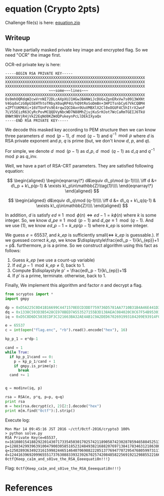 equation (Crypto 2pts)
===================================

Challenge file(s) is here: [equation.zip](equation.zip)

## Writeup
We have partially masked private key image and encrypted flag. So we need "OCR" the image first.

OCR-ed private key is here:

```
-----BEGIN RSA PRIVATE KEY-----
XXXXXXXXXXXXXXXXXXXXXXXXXXXXXXXXXXXXXXXXXXXXXXXXXXXXXXXXXXXXXXXX
XXXXXXXXXXXXXXXXXXXXXXXXXXXXXXXXXXXXXXXXXXXXXXXXXXXXXXXXXXXXXXXX
XXXXXXXXXXXXXXXXXXXXXXXXXXXXXXXXXXXXXXXXXXXXXXXXXXXXXXXXXXXXXXXX
                    ~~~some~~~lines~~~
XXXXXXXXXXXXXXXXXXXXXXXXXXXXXXXXXXXXXXXXXXXXXXXXXXXXXXXXXXXXXXXX
Os9mhOQRdqW2cwVrnNI72DLcAXpXUJ1HGwJBANWiJcDUGxZpnERxVw7s0913WXNt
V4GqdxCzG0pG5EHThtoTRbyX0aqRP4U/hQ9tRoSoDmBn+3HPITsnbCy67VkCQBM4
xZPTtUKM6Xi+16VTUnFVs9E4rqwIQCDAxn9UuVMBXlX2Cl0xOGUF4C5hItrX2woF
7LVS5EizR63CyRcPovMCQQDVyNbcWD7N88MhZjujKuSrHJot7WcCaRmTGEIJ6TkU
8NWt9BVjR4jVkZ2EqNd0KZWdQPukeynPcLlDEkIXyaQx
-----END RSA PRIVATE KEY-----
```

We decode this masked key according to PEM structure then we can know three parameters $d\mod (p-1)$, $d\mod (q-1)$ and $q^{-1}\mod p$ where $d$ is RSA private exponent and $p$, $q$ is prime (but, we don't know $d$, $p$, and $q$).

For simple, we denote $d\mod (p-1)$ as $d\_p$, $d\mod (q-1)$ as $d\_q$ and $q^{-1}\mod p$ as $q\_{\mathrm{inv}}$.

Well, we have a part of RSA-CRT parameters. They are satisfied following equation:

$$
\begin{aligned}
\begin{eqnarray\*}
d&\equiv d\_p\mod (p-1)\\\\
\iff d &= d\_p + k\_p(p-1) & \exists k\_p\in\mathbb{Z}\tag{1}\\\\
\end{eqnarray\*}
\end{aligned}
$$

$$
\begin{aligned}
d&\equiv d\_q\mod (q-1)\\\\
\iff d &= d\_q + k\_q(q-1) & \exists k\_q\in\mathbb{Z}\\\\
\end{aligned}
$$

In addition, $d$ is satisfy $ed\equiv 1 \mod \phi(n) \iff ed - 1 = k\phi(n)$ where $k$ is some integer. So, we know $d\_p e\equiv 1\mod(p-1)$ and $d\_q e\equiv 1\mod (q-1)$. And we use $(1)$, we know $ed\_p - 1 = k\_{ep}(p-1)$ where $k\_{ep}$ is some integer.

We guess $e = 65537$, and $k\_{ep}$ is sufficiently small($\iff$ $k\_{ep}$ is guessable.). If we guessed correct $k\_{ep}$, we know $\displaystyle\frac{ed\_p - 1}{k\_{ep}}+1 = p$. furthermore, $p$ is a prime. So we construct algorithm using this fact as follows:

1. Guess $k\_{ep}$ (we use a count-up variable)
2. If $ed\_p - 1\mod k\_{ep} \ne 0$, back to 1.
3. Compute $\displaystyle p' = \frac{ed\_p - 1}{k\_{ep}}+1$
4. If $p'$ is a prime, terminate. otherwise, back to 1.

Finally, We implement this algorithm and factor $n$ and decrypt a flag.

```python
from scryptos import *
import gmpy

dp = 0xD5A225C0D41B16699C4471570EECD3DD7759736D5781AA7710B31B4A46E441D386DA1345BC97D1AA913F853F850F6D4684A80E6067FB71CF213B276C2CBAED59
dq = 0x1338C593D3B5428CE978BED7A553527155B3D138AEAC084020C0C67F54B953015E55F60A5D31386505E02E6122DAD7DB0A05ECB552E448B347ADC2C9170FA2F3
iq = 0xD5C8D6DC583ECDF3C321663BA32AE4AB1C9A2DED6702691993184209E93914F0D5ADF415634788D5919D84A8D77429959D40FBA47B29CF70B943124217C9A431

e = 65537
c = int(open("flag.enc", "rb").read().encode("hex"), 16)

kp_p_1 = e*dp-1

cand = 1
while True:
  if kp_p_1%cand == 0:
    p = kp_p_1/cand + 1
    if gmpy.is_prime(p):
      break
  cand += 1


q = modinv(iq, p)

rsa = RSA(e, p*q, p=p, q=q)
print rsa
m = hex(rsa.decrypt(c), 2)[2:].decode("hex")
print m[m.find("0ctf"):].strip()
```

Execute log:

```
Mon Mar 14 09:45:16 JST 2016 ~/ctf/0ctf-2016/crypto3 100%
> python solve.py 
RSA Private Key(e=65537, n=161080154188292201430717335450301702574211890587423028785946588452513709903864566907797711402814280216429284407010865117658741411399738837015270166197792615276511302372234182990420185803542388458087342116253675425489502589540709488892694405415013333511961708962693793627275736479090319881934245022826824347203, p=12883429939639100479003058518523248493821688207697138417834631218638027564562306620214863988447681300666538212918572472128732943784711527013224777474072569, q=12502893634923161599824465146407069882228513776947707295476805997311776855879024002289593598657949783937041929668443115224477369136089557911464046118127387, d=12441639692099655517376308833932392670257420848582256919212988552216677594845086557017745931627109670194928630671056032860651983223301005431608062335676428430110171020554477490159485308455680772826276447201841772149055876380443034602731403064627486237285806604612267999273183028007861118868108999965277036321)
0ctf{Keep_ca1m_and_s01ve_the_RSA_Eeeequati0n!!!}
```

Flag: `0ctf{Keep_ca1m_and_s01ve_the_RSA_Eeeequati0n!!!}`

# References